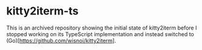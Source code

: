 # kitty2iterm-ts

This is an archived repository showing the initial state of kitty2iterm before I stopped working on its TypeScript implementation and instead switched to (Go)[https://github.com/wisnoi/kitty2iterm]. 